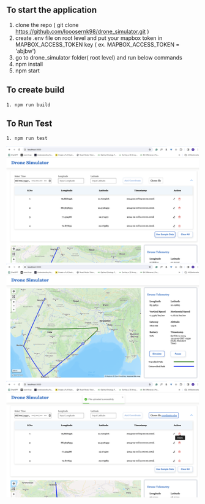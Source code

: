 
## To start the application
   1.  clone the repo ( git clone https://github.com/looosernk98/drone_simulator.git )
   2. create .env file on root level and put your mapbox token in MAPBOX_ACCESS_TOKEN key ( ex. MAPBOX_ACCESS_TOKEN = 'abjbw')
   3. go to drone_simulator folder( root level) and run below commands
   4.  npm install
   5.  npm start

   ## To create build
    1. npm run build

   ## To Run Test
    1. npm run test


![alt text](https://github.com/looosernk98/drone_simulator/blob/master/src/assets/images/image-1.png)
![alt text](https://github.com/looosernk98/drone_simulator/blob/master/src/assets/images/image-2.png)
![alt text](https://github.com/looosernk98/drone_simulator/blob/master/src/assets/images/image-3.png)
